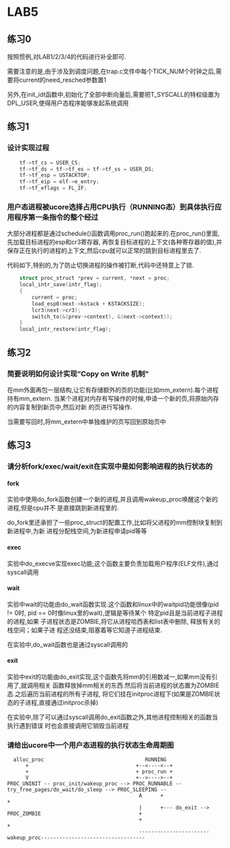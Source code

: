 # LAB5

## 练习0

按照惯例,对LAB1/2/3/4的代码进行补全即可.

需要注意的是,由于涉及到调度问题,在trap.c文件中每个TICK_NUM个时钟之后,需要将current的need_resched参数置1

另外,在init_idt函数中,初始化了全部中断向量后,需要把T_SYSCALL的特权级置为DPL_USER,使得用户态程序能够发起系统调用

## 练习1

### 设计实现过程

```c
    tf->tf_cs = USER_CS;
    tf->tf_ds = tf->tf_es = tf->tf_ss = USER_DS;
    tf->tf_esp = USTACKTOP;
    tf->tf_eip = elf->e_entry;
    tf->tf_eflags = FL_IF;
```

### 用户态进程被ucore选择占用CPU执行（RUNNING态）到具体执行应用程序第一条指令的整个经过

大部分进程都是通过schedule()函数调用proc_run()跑起来的.在proc_run()里面,先加载目标进程的esp和cr3寄存器,
再恢复目标进程的上下文(各种寄存器的值),并保存正在执行的进程的上下文,然后cpu就可以正常的跳到目标进程里去了.

代码如下,特别的,为了防止切换进程的操作被打断,代码中还特意上了锁.

```c
    struct proc_struct *prev = current, *next = proc;
    local_intr_save(intr_flag);
    {
        current = proc;
        load_esp0(next->kstack + KSTACKSIZE);
        lcr3(next->cr3);
        switch_to(&(prev->context), &(next->context));
    }
    local_intr_restore(intr_flag);
```


## 练习2

### 简要说明如何设计实现”Copy on Write 机制"

在mm外面再包一层结构,让它有存储额外的页的功能(比如mm_extern).每个进程持有mm_extern.
当某个进程对内存有写操作的时候,申请一个新的页,将原始内存的内容复制到新页中,然后对新
的页进行写操作.

当需要写回时,将mm_extern中单独维护的页写回到原始页中

## 练习3

### 请分析fork/exec/wait/exit在实现中是如何影响进程的执行状态的

#### fork

实验中使用do_fork函数创建一个新的进程,并且调用wakeup_proc唤醒这个新的进程,但是cpu并不
是直接跳到新进程里的.

do_fork里还承担了一些proc_struct的配置工作,比如将父进程的mm控制块复制到新进程中,为新
进程分配栈空间,为新进程申请pid等等

#### exec

实验中do_execve实现exec功能,这个函数主要负责加载用户程序(ELF文件),通过syscall调用

#### wait

实验中wait的功能由do_wait函数实现.这个函数和linux中的waitpid功能很像(pid != 0时,
pid == 0时像linux里的wait),逻辑是等待某个 特定pid且是当前进程子进程的进程,如果
子进程状态是ZOMBIE,将它从进程哈西表和list表中删除, 释放有关的栈空间；如果子进
程还没结束,阻塞着等它知道子进程结束.

在实验中,do_wait函数也是通过syscall调用的

#### exit

实验中exit的功能由do_exit实现,这个函数先将mm的引用数减一,如果mm没有引用了,就调用相关
函数释放掉mm相关的东西.然后将当前进程的状态置为ZOMBIE态.之后遍历当前进程的所有子进程,
将它们挂在initproc进程下(如果是ZOMBIE状态的子进程,直接通过initproc杀掉)

在实验中,除了可以通过syscall调用do_exit函数之外,其他进程控制相关的函数当执行遇到错误
时也会直接调用它销毁当前进程

### 请给出ucore中一个用户态进程的执行状态生命周期图

```
  alloc_proc                                 RUNNING
      +                                   +--<----<--+
      +                                   + proc_run +
      V                                   +-->---->--+
PROC_UNINIT -- proc_init/wakeup_proc --> PROC_RUNNABLE -- try_free_pages/do_wait/do_sleep --> PROC_SLEEPING --
                                           A      +                                                           +
                                           |      +--- do_exit --> PROC_ZOMBIE                                +
                                           +                                                                  +
                                           -----------------------wakeup_proc----------------------------------

```


